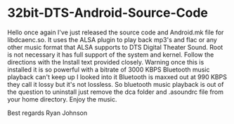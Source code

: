 # 32bit-DTS-Android-Source-Code

Hello once again I've just released the source code and Android.mk file for libdcaenc.so. It uses the ALSA plugin to play back mp3's and flac or any other music format that ALSA supports to DTS Digital Theater Sound. Root is not necessary it has full support of the system and kernel. Follow the directions with the Install text provided closely. Warning once this is installed it is so powerful with a bitrate of 3000 KBPS Bluetooth music playback can't keep up I looked into it Bluetooth is maxxed out at 990 KBPS they call it lossy but it's not lossless. So bluetooth music playback is out of the question to uninstall just remove the dca folder and .asoundrc file from your home directory. Enjoy the music.



Best regards 
Ryan Johnson
